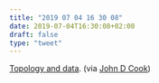 ```yaml
---
title: "2019 07 04 16 30 08"
date: 2019-07-04T16:30:08+02:00
draft: false
type: "tweet"
---
```

[Topology and data](http://www.ams.org/journals/bull/2009-46-02/S0273-0979-09-01249-X/S0273-0979-09-01249-X.pdf). (via [John D Cook](https://twitter.com/DataSciFact/status/1146432210364444673))
